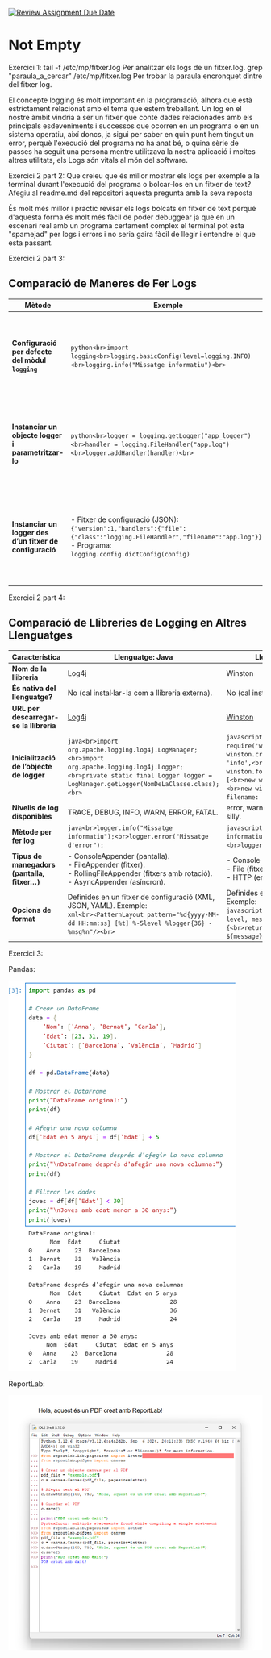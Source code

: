 [![Review Assignment Due Date](https://classroom.github.com/assets/deadline-readme-button-22041afd0340ce965d47ae6ef1cefeee28c7c493a6346c4f15d667ab976d596c.svg)](https://classroom.github.com/a/ULiw8LbN)
# Not Empty
Exercici 1:
tail -f /etc/mp/fitxer.log Per analitzar els logs de un fitxer.log. 
grep "paraula_a_cercar" /etc/mp/fitxer.log Per trobar la paraula encronquet dintre del fitxer log.


El concepte logging és molt important en la programació, alhora que està estrictament
relacionat amb el tema que estem treballant. Un log en el nostre àmbit vindria a ser
un fitxer que conté dades relacionades amb els principals esdeveniments i successos
que ocorren en un programa o en un sistema operatiu, així doncs, ja sigui per saber
en quin punt hem tingut un error, perquè l&#39;execució del programa no ha anat bé, o
quina sèrie de passes ha seguit una persona mentre utilitzava la nostra aplicació i
moltes altres utilitats, els Logs són vitals al món del software.






Exercici 2 part 2:
Que creieu que és millor mostrar els logs per exemple a la terminal durant l'execució del programa o bolcar-los en un fitxer de text? 
Afegiu al readme.md del repositori aquesta pregunta amb la seva reposta 

És molt més millor i practic revisar els logs bolcats en fitxer de text perqué d'aquesta forma és molt més fàcil de poder debuggear
ja que en un escenari real amb un programa certament complex el terminal pot esta "spamejad" per logs i errors i no seria gaira fàcil de llegir 
i entendre el que esta passant.

Exercici 2 part 3:
## Comparació de Maneres de Fer Logs

| **Mètode**                                           | **Exemple**                                                                                                                                   | **Avantatges**                                                                                       | **Desavantatges**                                                                                     |
|------------------------------------------------------|-----------------------------------------------------------------------------------------------------------------------------------------------|------------------------------------------------------------------------------------------------------|--------------------------------------------------------------------------------------------------------|
| **Configuració per defecte del mòdul `logging`**     | ```python<br>import logging<br>logging.basicConfig(level=logging.INFO)<br>logging.info("Missatge informatiu")<br>```                          | - Fàcil d'implementar<br>- Ideal per a projectes petits<br>- No cal configurar explícitament *handlers* ni *formatters*. | - Limitat en funcionalitat<br>- Difícil d'adaptar en aplicacions grans<br>- No suporta configuracions avançades. |
| **Instanciar un objecte logger i parametritzar-lo**  | ```python<br>logger = logging.getLogger("app_logger")<br>handler = logging.FileHandler("app.log")<br>logger.addHandler(handler)<br>```        | - Alta flexibilitat<br>- Suporta múltiples *handlers* i configuracions avançades.<br>- Pot separar el *logging* per mòduls. | - Necessita més codi per a configuració inicial<br>- Pot ser confús si no està ben documentat.          |
| **Instanciar un logger des d’un fitxer de configuració** | - Fitxer de configuració (JSON):<br>`{"version":1,"handlers":{"file":{"class":"logging.FileHandler","filename":"app.log"}}}`<br>- Programa:<br>`logging.config.dictConfig(config)` | - Centralitza configuracions complexes<br>- Pot ser fàcilment modificable sense tocar el codi<br>- Ideal per a grans aplicacions. | - Afegir fitxers externs pot complicar la distribució<br>- No és intuïtiu si no es coneixen els formats. |




Exercici 2 part 4:

## Comparació de Llibreries de Logging en Altres Llenguatges

| **Característica**                 | **Llenguatge: Java**                      | **Llenguatge: JavaScript**               |
|------------------------------------|-------------------------------------------|------------------------------------------|
| **Nom de la llibreria**            | Log4j                                     | Winston                                  |
| **És nativa del llenguatge?**      | No (cal instal·lar-la com a llibreria externa). | No (cal instal·lar-la via npm).          |
| **URL per descarregar-se la llibreria** | [Log4j](https://logging.apache.org/log4j/) | [Winston](https://github.com/winstonjs/winston) |
| **Inicialització de l’objecte de logger** | ```java<br>import org.apache.logging.log4j.LogManager;<br>import org.apache.logging.log4j.Logger;<br>private static final Logger logger = LogManager.getLogger(NomDeLaClasse.class);<br>``` | ```javascript<br>const winston = require('winston');<br>const logger = winston.createLogger({<br>level: 'info',<br>format: winston.format.json(),<br>transports: [<br>new winston.transports.Console(),<br>new winston.transports.File({ filename: 'app.log' })<br>]<br>});<br>``` |
| **Nivells de log disponibles**     | TRACE, DEBUG, INFO, WARN, ERROR, FATAL.   | error, warn, info, http, verbose, debug, silly. |
| **Mètode per fer log**             | ```java<br>logger.info("Missatge informatiu");<br>logger.error("Missatge d'error");``` | ```javascript<br>logger.info("Missatge informatiu");<br>logger.error("Missatge d'error");``` |
| **Tipus de manegadors (pantalla, fitxer…)** | - ConsoleAppender (pantalla).<br>- FileAppender (fitxer).<br>- RollingFileAppender (fitxers amb rotació).<br>- AsyncAppender (asíncron). | - Console (pantalla).<br>- File (fitxer).<br>- HTTP (envia logs via HTTP). |
| **Opcions de format**              | Definides en un fitxer de configuració (XML, JSON, YAML). Exemple:<br>```xml<br><PatternLayout pattern="%d{yyyy-MM-dd HH:mm:ss} [%t] %-5level %logger{36} - %msg%n"/><br>``` | Definides en la configuració de Winston. Exemple:<br>```javascript<br>winston.format.printf(({ level, message, timestamp }) => {<br>return `${timestamp} ${level}: ${message}`;<br>});<br>``` |



Exercici 3:

Pandas:

![Alt text](/Images/Screenshot_2024-11-29_194346.png)


ReportLab:

![Alt text](viviaosd.png)
